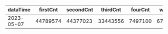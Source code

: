 |dataTime|firstCnt|secondCnt|thirdCnt|fourCnt|winCnt|vrate|wrate|
|-|-|-|-|-|-|-|-|
|2023-05-07|44789574|44377023|33443556|7497100|6703544|86.7%|14.2%|